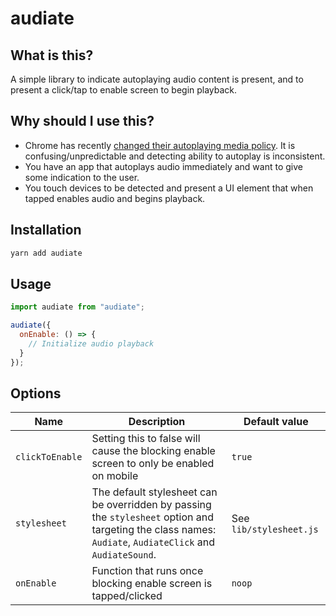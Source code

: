 # audiate

## What is this?

A simple library to indicate autoplaying audio content is present, and to present a click/tap to enable screen to begin playback.

## Why should I use this?

- Chrome has recently [changed their autoplaying media policy](https://developers.google.com/web/updates/2017/09/autoplay-policy-changes). It is confusing/unpredictable and detecting ability to autoplay is inconsistent.
- You have an app that autoplays audio immediately and want to give some indication to the user.
- You touch devices to be detected and present a UI element that when tapped enables audio and begins playback.

## Installation

```bash
yarn add audiate
```

## Usage

```javascript
import audiate from "audiate";

audiate({
  onEnable: () => {
    // Initialize audio playback
  }
});
```

## Options

| Name            | Description                                                                                                                                              | Default value           |
| --------------- | -------------------------------------------------------------------------------------------------------------------------------------------------------- | ----------------------- |
| `clickToEnable` | Setting this to false will cause the blocking enable screen to only be enabled on mobile                                                                 | `true`                  |
| `stylesheet`    | The default stylesheet can be overridden by passing the `stylesheet` option and targeting the class names: `Audiate`, `AudiateClick` and `AudiateSound`. | See `lib/stylesheet.js` |
| `onEnable`      | Function that runs once blocking enable screen is tapped/clicked                                                                                         | `noop`                  |
